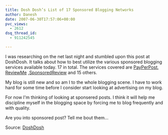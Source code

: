 ```yaml
---
title: Dosh Dosh’s List of 17 Sponsored Blogging Networks
author: Danesh
date: 2007-06-30T17:57:06+00:00
pvc_views:
  - 2612
dsq_thread_id:
  - 911242545

---
```

I was researching on the net last night and stumbled upon this post at DoshDosh. It talks about how to best utilize the various sponsored blogging services available today. 17 in total. The services covered are [PayPerPost][1], [ReviewMe][2] ,[SponsoredReview][3] and 15 others.

My blog is still new and so am I to the whole blogging scene. I have to work hard for some time before I consider start looking at advertising on my blog.

For now I'm thinking of looking at sponsered posts. I think it will help me discipline myself in the blogging space by forcing me to blog frequently and with quality.

Are you into sponsored post? Tell me bout them...

Source: [DoshDosh][4]

 [1]: https://payperpost.com
 [2]: http://www.reviewme.com/
 [3]: http://www.sponsoredreview.com/
 [4]: http://www.doshdosh.com